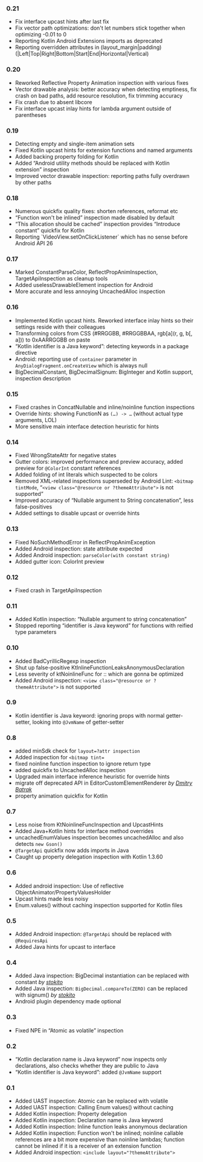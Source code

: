 ### 0.21
  <ul>
    <li>Fix interface upcast hints after last fix</li>
    <li>Fix vector path optimizations: don't let numbers stick together when optimizing -0.01 to 0</li>
    <li>Reporting Kotlin Android Extensions imports as deprecated</li>
    <li>Reporting overridden attributes in (layout_margin|padding)(|Left|Top|Right|Bottom|Start|End|Horizontal|Vertical)</li>
  </ul>

### 0.20
  <ul>
    <li>Reworked Reflective Property Animation inspection with various fixes</li>
    <li>Vector drawable analysis: better accuracy when detecting emptiness, fix crash on bad paths, add resource resolution, fix trimming accuracy</li>
    <li>Fix crash due to absent libcore</li>
    <li>Fix interface upcast inlay hints for lambda argument outside of parentheses</li>
  </ul>


### 0.19
  <ul>
    <li>Detecting empty and single-item animation sets</li>
    <li>Fixed Kotlin upcast hints for extension functions and named arguments</li>
    <li>Added backing property folding for Kotlin</li>
    <li>Added “Android utility methods should be replaced with Kotlin extension” inspection</li>
    <li>Improved vector drawable inspection: reporting paths fully overdrawn by other paths</li>
  </ul>


### 0.18
  <ul>
    <li>Numerous quickfix quality fixes: shorten references, reformat etc</li>
    <li>“Function won't be inlined” inspection made disabled by default</li>
    <li>“This allocation should be cached” inspection provides “Introduce constant” quickfix for Kotlin</li>
    <li>Reporting `VideoView.setOnClickListener` which has no sense before Android API 26</li>
  </ul>

### 0.17
  <ul>
    <li>Marked ConstantParseColor, ReflectPropAnimInspection, TargetApiInspection as cleanup tools</li>
    <li>Added uselessDrawableElement inspection for Android</li>
    <li>More accurate and less annoying UncachedAlloc inspection</li>
  </ul>

### 0.16
  <ul>
    <li>Implemented Kotlin upcast hints. Reworked interface inlay hints so their settings reside with their colleagues</li>
    <li>Transforming colors from CSS (#RRGGBB, #RRGGBBAA, rgb[a](r, g, b[, a])) to 0xAARRGGBB on paste</li>
    <li>“Kotlin identifier is a Java keyword”: detecting keywords in a package directive</li>
    <li>Android: reporting use of <code>container</code> parameter in <code>AnyDialogFragment.onCreateView</code> which is always null</li>
    <li>BigDecimalConstant, BigDecimalSignum: BigInteger and Kotlin support, inspection description</li>
  </ul>


### 0.15
  <ul>
    <li>Fixed crashes in ConcatNullable and inline/noinline function inspections</li>
    <li>Override hints: showing FunctionN as <code>(…) -> …</code> (without actual type arguments, LOL)</li>
    <li>More sensitive main interface detection heuristic for hints</li>
  </ul>

### 0.14

  <ul>
    <li>Fixed WrongStateAttr for negative states</li>
    <li>Gutter colors: improved performance and preview accuracy, added preview for <code>@ColorInt</code> constant references</li>
    <li>Added folding of int literals which suspected to be colors</li>
    <li>Removed XML-related inspections superseded by Android Lint: <code>&lt;bitmap tintMode</code>, “<code>&lt;view class="@resource or ?themeAttribute"&gt;</code> is not supported”</li>
    <li>Improved accuracy of “Nullable argument to String concatenation”, less false-positives</li>
    <li>Added settings to disable upcast or override hints</li>
  </ul>

### 0.13

  <ul>
    <li>Fixed NoSuchMethodError in ReflectPropAnimException</li>
    <li>Added Android inspection: state attribute expected</li>
    <li>Added Android inspection: <code>parseColor(with constant string)</code></li>
    <li>Added gutter icon: ColorInt preview</li>
  </ul>

### 0.12

  <ul>
    <li>Fixed crash in TargetApiInspection</li>
  </ul>

### 0.11
  <ul>
    <li>Added Kotlin inspection: “Nullable argument to string concatenation”</li>
    <li>Stopped reporting “identifier is Java keyword” for functions with reified type parameters</li>
  </ul>

### 0.10

  <ul>
    <li>Added BadCyrillicRegexp inspection</li>
    <li>Shut up false-positive KtInlineFunctionLeaksAnonymousDeclaration</li>
    <li>Less severity of ktNoinlineFunc for :: which are gonna be optimized</li>
    <li>Added Android inspection: <code>&lt;view class="@resource or ?themeAttribute"&gt;</code> is not supported</li>
  </ul>

### 0.9

  <ul>
    <li>Kotlin identifier is Java keyword: ignoring props with normal getter-setter, looking into <code>@JvmName</code> of getter-setter</li>
  </ul>

### 0.8

  <ul>
    <li>added minSdk check for <code>layout=?attr inspection</code></li>
    <li>Added inspection for <code>&lt;bitmap tint=</code></li>
    <li>fixed noinline function inspection to ignore return type</li>
    <li>added quickfix to UncachedAlloc inspection</li>
    <li>Upgraded main interface inference heuristic for override hints</li>
    <li>migrate off deprecated API in EditorCustomElementRenderer <em>by <a href="https://github.com/JB-Dmitry">Dmitry Batrak</a></em></li>
    <li>property animation quickfix for Kotlin</li>

  </ul>

### 0.7

  <ul>
    <li>Less noise from KtNoinlineFuncInspection and UpcastHints</li>
    <li>Added Java+Kotlin hints for interface method overrides</li>
    <li>uncachedEnumValues inspection becomes uncachedAlloc and also detects <code>new Gson()</code></li>
    <li><code>@TargetApi</code> quickfix now adds imports in Java</li>
    <li>Caught up property delegation inspection with Kotlin 1.3.60</li>
  </ul>

### 0.6

  <ul>
    <li>Added android inspection: Use of reflective ObjectAnimator/PropertyValuesHolder</li>
    <li>Upcast hints made less noisy</li>
    <li>Enum.values() without caching inspection supported for Kotlin files</li>
  </ul>

### 0.5

  <ul>
    <li>Added Android inspection: <code>@TargetApi</code> should be replaced with <code>@RequiresApi</code></li>
    <li>Added Java hints for upcast to interface</li>
  </ul>

### 0.4

  <ul>
    <li>Added Java inspection: BigDecimal instantiation can be replaced with constant <em>by <a href="https://github.com/stokito/">stokito</a></em></li>
    <li>Added Java inspection: <code>BigDecimal.compareTo(ZERO)</code> can be replaced with signum() <em>by <a href="https://github.com/stokito/">stokito</a></em></li>
    <li>Android plugin dependency made optional</li>
  </ul>

### 0.3

  <ul>
    <li>Fixed NPE in “Atomic as volatile” inspection</li>
  </ul>

### 0.2

  <ul>
    <li>“Kotlin declaration name is Java keyword” now inspects only declarations, also checks whether they are public to Java</li>
    <li>“Kotlin identifier is Java keyword”: added <code>@JvmName</code> support</li>
  </ul>

### 0.1

  <ul>
    <li>Added UAST inspection: Atomic can be replaced with volatile</li>
    <li>Added UAST inspection: Calling Enum values() without caching</li>
    <li>Added Kotlin inspection: Property delegation</li>
    <li>Added Kotlin inspection: Declaration name is Java keyword</li>
    <li>Added Kotlin inspection: Inline function leaks anonymous declaration</li>
    <li>Added Kotlin inspection: Function won't be inlined;
      noinline callable references are a bit more expensive than noinline lambdas;
      function cannot be inlined if it is a receiver of an extension function</li>
    <li>Added Android inspection: <code>&lt;include layout="?themeAttribute"&gt;</code></li>
  </ul>

